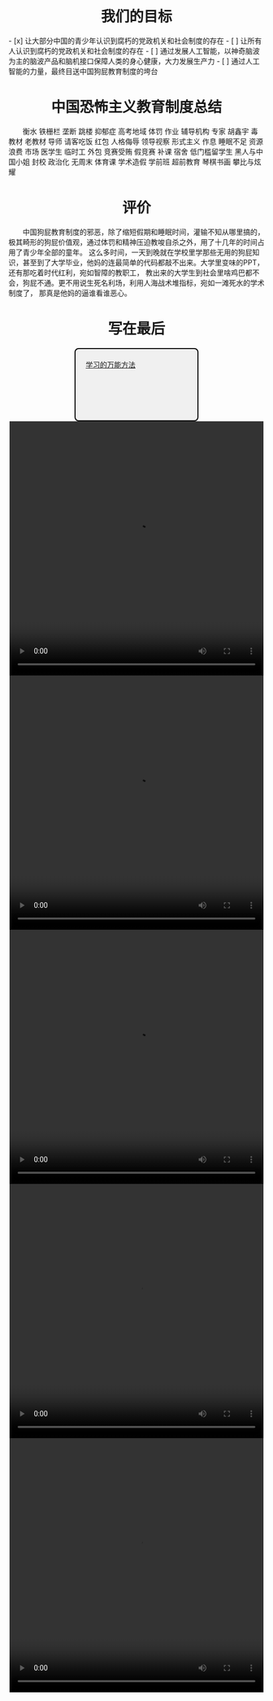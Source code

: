 <html>   
<style>
  .indented {
    text-indent: 2em;  
  }
  .center {
    text-align: center;
  }
  .rectangle {
    width: 200px; /* 设置矩形框的宽度 */
    height: 100px; /* 设置矩形框的高度 */
    background-color: #f0f0f0; /* 设置矩形框的背景颜色 */
    border: 2px solid #000; /* 设置矩形框的边框，2px 宽度，黑色 */
    border-radius: 8px; /* 设置矩形框的圆角半径 */
    padding: 20px; /* 设置矩形框内边距，使内容距离边框有一定的间隔 */
    margin: 0 auto; /* 设置矩形框的左右外边距为自动，实现水平居中 */
    margin-top: 20px; /* 设置矩形框的上外边距，使其与其他元素有一定的间隔 */
  }
  .body {
    background-image: url("https://github.com/zlwq/zlwq.github.io/blob/main/%E6%88%91%E8%A6%81%E8%80%83%E5%A4%A7%E5%AD%A6.jpg"); 
    background-size: 100%;
    background-attachment: fixed;
    
    }
  
</style> 
</html> 

<body></body>
<h1 align="center">我们的目标</h1> 
- [x] 让大部分中国的青少年认识到腐朽的党政机关和社会制度的存在
- [ ] 让所有人认识到腐朽的党政机关和社会制度的存在
- [ ] 通过发展人工智能，以神奇脑波为主的脑波产品和脑机接口保障人类的身心健康，大力发展生产力
- [ ] 通过人工智能的力量，最终目送中国狗屁教育制度的垮台

<h1 align="center">中国恐怖主义教育制度总结</h1> 
<p class="indented">衡水 铁栅栏 垄断 跳楼 抑郁症 高考地域 体罚 作业 辅导机构 专家 胡鑫宇 毒教材 老教材 导师 请客吃饭 红包 人格侮辱 领导视察 形式主义 作息 睡眠不足 资源浪费 市场 医学生 临时工 外包 竞赛受贿 假竞赛 补课 宿舍 低门槛留学生 黑人与中国小姐 封校 政治化 无周末 体育课 学术造假 学前班 超前教育 琴棋书画 攀比与炫耀</p>

<h1 align="center">评价</h1> 
<p class="indented">中国狗屁教育制度的邪恶，除了缩短假期和睡眠时间，灌输不知从哪里搞的，极其畸形的狗屁价值观，通过体罚和精神压迫教唆自杀之外，用了十几年的时间占用了青少年全部的童年。 
这么多时间，一天到晚就在学校里学那些无用的狗屁知识，甚至到了大学毕业，他妈的连最简单的代码都敲不出来。大学里变味的PPT，还有那吃着时代红利，宛如智障的教职工， 
教出来的大学生到社会里啥鸡巴都不会，狗屁不通。更不用说生死名利场，利用人海战术堆指标，宛如一滩死水的学术制度了， 
那真是他妈的逼谁看谁恶心。</p>
     
<h1 align="center">写在最后</h1>  
<div class="rectangle">
  <div >  <a href="https://zlwq.github.io/rule/readme.md" >学习的万能方法</a>   </div>
  <br><br> <br> 
</div>



<center>
<video height="500" width="500" src="https://media.githubusercontent.com/media/zlwq/zlwq.github.io/main/fuck1.mp4" controls="controls">
您的浏览器不支持 video 标签。
</video> 
<video height="500" width="500" src="https://media.githubusercontent.com/media/zlwq/zlwq.github.io/main/fuck2.mp4" controls="controls">
您的浏览器不支持 video 标签。
</video> 
<video height="500" width="500" src="https://media.githubusercontent.com/media/zlwq/zlwq.github.io/main/fuck3.mp4" controls="controls">
您的浏览器不支持 video 标签。
</video> 
<video height="500" width="500" src="https://media.githubusercontent.com/media/zlwq/zlwq.github.io/main/fuck4.mp4" controls="controls">
您的浏览器不支持 video 标签。
</video> 
<video height="500" width="500" src="https://media.githubusercontent.com/media/zlwq/zlwq.github.io/main/fuck5.mp4" controls="controls">
您的浏览器不支持 video 标签。
</video> 
</center> 
